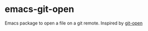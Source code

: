 # emacs-git-open

Emacs package to open a file on a git remote. Inspired by [git-open](https://github.com/paulirish/git-open)
